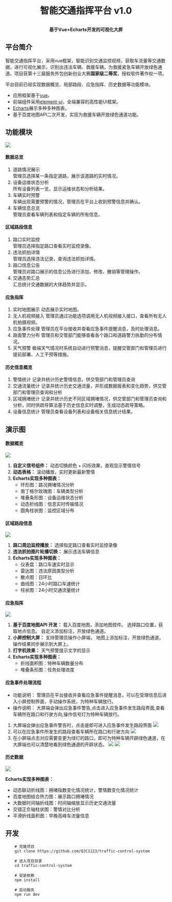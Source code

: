 
<h1 align="center" style="margin: 30px 0 30px; font-weight: bold;">智能交通指挥平台 v1.0</h1>
<h4 align="center">基于Vue+Echarts开发的可视化大屏</h4>




## 平台简介


智能交通指挥平台，采用vue框架，智能识别交通监控视频，获取车流量等交通数据，进行可视化展示，识别出违法车辆、救援车辆，为救援紧急车辆开放绿色通道。项目获第十三届服务外包创新创业大赛**国家级二等奖**，授权软件著作权一项。

平台目前已经实现数据概览、局部路段、应急指挥、历史数据等功能模块。


* 应用框架基于[vue](https://cn.vuejs.org/guide/introduction.html)。
* 前端组件采用[element-ui](https://www.uihtm.com/element/#/zh-CN)，全端兼容的高性能UI框架。
* [Echarts](https://echarts.apache.org/zh/index.html)展示多种多种图表。
* 基于百度地图API二次开发，实现为救援车辆开放绿色通道功能。



## 功能模块

<img src="img/2.png"/>

#### 数据总览
1. 道路情况展示<br>
    管理员选择某一条指定道路，展示该道路的实时情况。
2. 设备运维状态分析<br>
    所有设备列表一览，显示运维状态和分析结果。
3. 车辆实时预警<br>
    车辆出现需要预警的情况，管理员在平台上收到预警信息并确认。
4. 车辆信息总览<br>
    管理员查看车辆列表和指定车辆的所有信息。

#### 区域路段信息
1. 路口实时监控<br>
    管理员选择指定路口查看实时监控录像。
2. 违法抓拍详情<br>
    管理员选择违法记录，查询违法抓拍详情。
3. 路口信息公告<br>
    管理员对路口展示的信息公告进行添加、修改、撤销等管理操作。
4. 交通态势汇总<br>
    汇总统计交通数据的大体趋势并显示。


#### 应急指挥
1. 实时地图展示
    动态展示实时地图。
2. 无人机视频接入
管理员通过功能选项调用无人机视频接入接口，查看所有无人机拍摄视频。
3. 应急事件处理
    管理员在平台接收并查看应急事件提醒消息，及时处理消息。
4. 路面警力分布
    管理员和交管部门能够查看各个路口和道路警力执勤的分布情况。
5. 天气预警
    极端天气情况时系统自动进行预警消息，提醒交管部门和管理员进行提前部署、人工干预等措施。

#### 历史信息概览
1. 警情统计
    记录并统计历史警情信息，供交管部门和管理员查询
2. 交通流量统计
    记录并统计历史交通流量，并形成数据报表和变化趋势，供交管部门和管理员查询和分析
3. 区域拥堵统计
    记录并统计历史不同区域拥堵情况，供交管部门和管理员查询和分析，同时供疏导算法基于历史信息实时调整，生成动态疏导策略。
4. 设备信息统计
    管理员查看设备列表和设备相关信息统计结果。



## 演示图

#### 数据概览
 <img src="img/1.png"/><br>

 1. **自定义信号组件：**
    动态切换颜色 + 闪烁效果，直观显示警情信号
 2. **动态表格：**
    滚动播放，实时更新最新警情
 3. **Echarts实现多种图表：**
    * 环形图：路况拥堵情况分析
    * 南丁格尔玫瑰图：车辆类型分析
    * 堆叠条形图：设备运维状态分析
    * 动态折线图：信息实时传输情况
    * 圆角柱状图：监控区域分布


#### 区域路段信息
<img src="img/3.png"/><br>

 1. **路口周边监控播放：**
   选择指定路口查看实时监控录像
 2. **违法抓拍图片轮播切换：**
    展示违法车辆信息
 3. **Echarts实现多种图表：**
      * 仪表盘：路口车速实时显示
      * 雷达图：违法原因类型分析
      * 散点图：日环比
      * 曲线图：24小时路口车速统计
      * 柱状图：24小时交通流量统计

#### 应急指挥
<img src="img/4.png"/><br>

1. **基于百度地图API 开发：**
    载入百度地图，添加地图控件。
    选择路口位置，获取地点信息。
    自定义添加标注，开放绿色通道。
2. **小屏控制大屏：**
    支持管理员操作小屏端，
    地图上添加标注，开放绿色通道，
    操作结果同步展示到大屏上。
3. **打字机效果：**
    天气预警提示文字的显示
4. **Echarts实现多种图表：**
   * 折线面积图：特种车辆数量分布
   * 堆叠条形图：任务处理进度

#### 应急事件处理流程
* 功能说明：
    管理员在平台接收并查看应急事件提醒消息，可以在受理信息后进入小屏控制界面，手动操作系统，为特种车辆放行。
* 操作说明：
    大屏端会弹出应急事件警告,点击进入应急事件发生路段界面,查看车辆所在路口和行驶方向,操作信号灯为特种车辆放行。

1. 大屏端会弹出应急事件警告时，点击是即可进入应急事件发生路段界面
    <img src="img/6.png"/>
2. 可以在应急事件所发生的路段查看车辆所在路口和行驶方向
    <img src="img/7.png"/>
3. 在小屏端点击对应需要变更为绿灯的路口，即可为特种车辆开辟绿色通道，在大屏端也可以清楚地看到绿色通道的开辟状态。
    <img src="img/8.png"/>
    <img src="img/9.png"/>


#### 历史数据
<img src="img/5.png"/><br>

**Echarts实现多种图表：**
* 动态联动折线图：拥堵指数变化情况统计，警情数变化情况统计
* 百度地图结合热力图：展示路口拥堵情况
* 大数据时间轴折线图：时间轴缩放显示历史交通流量
* 交错正负轴柱状图：警情对比分析
* 平滑折线面积图：早晚高峰车流量信息



## 开发
        # 克隆项目
        git clone https://github.com/QJC1123/traffic-control-system

        # 进入项目目录
        cd traffic-control-system

        # 安装依赖
        npm install

        # 启动服务
        npm run dev



